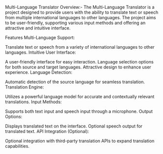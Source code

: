 Multi-Language Translator
Overview:-
The Multi-Language Translator is a project designed to provide users with the ability to translate text or speech from multiple international languages to other languages. The project aims to be user-friendly, supporting various input methods and offering an attractive and intuitive interface.

Features
Multi-Language Support:

Translate text or speech from a variety of international languages to other languages.
Intuitive User Interface:

A user-friendly interface for easy interaction.
Language selection options for both source and target languages.
Attractive design to enhance user experience.
Language Detection:

Automatic detection of the source language for seamless translation.
Translation Engine:

Utilizes a powerful language model for accurate and contextually relevant translations.
Input Methods:

Supports both text input and speech input through a microphone.
Output Options:

Displays translated text on the interface.
Optional speech output for translated text.
API Integration (Optional):

Optional integration with third-party translation APIs to expand translation capabilities.
